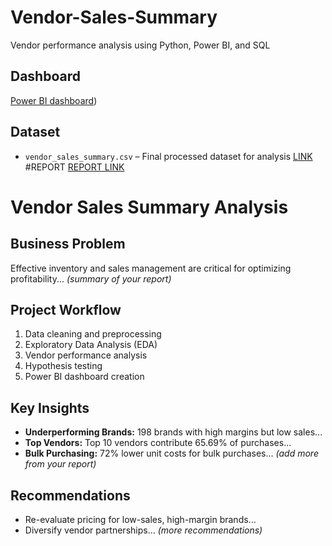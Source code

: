 # Vendor-Sales-Summary
Vendor performance analysis using Python, Power BI, and SQL

## Dashboard

[Power BI dashboard](https://drive.google.com/file/d/1Rwdx3EMwJHD_2IxDLvlZ6Z7xy-sfWL6j/view?usp=drive_link))

## Dataset
- `vendor_sales_summary.csv` – Final processed dataset for analysis
[LINK](https://drive.google.com/file/d/1Ezu1uxLJZTXoh5iu5s9cLuLy7Xn6Rmup/view?usp=sharing)
#REPORT
[REPORT LINK](https://drive.google.com/file/d/1z5KsJbD5laBcCtfjLOTn1eW0IrTJMEHz/view?usp=drive_link)


# Vendor Sales Summary Analysis

## Business Problem
Effective inventory and sales management are critical for optimizing profitability...
*(summary of your report)*

## Project Workflow
1. Data cleaning and preprocessing
2. Exploratory Data Analysis (EDA)
3. Vendor performance analysis
4. Hypothesis testing
5. Power BI dashboard creation

## Key Insights
- **Underperforming Brands:** 198 brands with high margins but low sales...
- **Top Vendors:** Top 10 vendors contribute 65.69% of purchases...
- **Bulk Purchasing:** 72% lower unit costs for bulk purchases...
*(add more from your report)*

## Recommendations
- Re-evaluate pricing for low-sales, high-margin brands...
- Diversify vendor partnerships...
*(more recommendations)*


